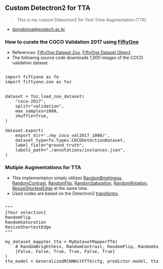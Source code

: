 ## Custom Detectron2 for TTA

> This is my custom Detectron2 for Test-Time Augmentation (TTA)

* dongbinna@postech.ac.kr

### How to curate the COCO Validation 2017 using [FiftyOne](https://voxel51.com/docs/fiftyone/integrations/coco.html)

* References: [FiftyOne Dataset Zoo](https://voxel51.com/docs/fiftyone/user_guide/dataset_zoo/index.html), [FiftyOne Dataset Object](https://voxel51.com/docs/fiftyone/api/fiftyone.core.dataset.html)
* The following source code downloads 1,000 images of the COCO validation dataset.

<pre>

import fiftyone as fo
import fiftyone.zoo as foz


dataset = foz.load_zoo_dataset(
    "coco-2017",
    split="validation",
    max_samples=1000,
    shuffle=True,
)

dataset.export(
    export_dir='./my_coco_val2017_1000/',
    dataset_type=fo.types.COCODetectionDataset,
    label_field="ground_truth",
    labels_path="./annotations/instances.json",
)
</pre>

### Mutiple Augmentations for TTA

* This implementation simply utilizes [RandomBrightness](https://github.com/facebookresearch/detectron2/blob/9eb0027d795bb9a38098bb05e2ceb273bfc9cf41/detectron2/data/transforms/augmentation_impl.py#L516), [RandomContrast](https://github.com/facebookresearch/detectron2/blob/9eb0027d795bb9a38098bb05e2ceb273bfc9cf41/detectron2/data/transforms/augmentation_impl.py#L490), [RandomFlip](https://github.com/facebookresearch/detectron2/blob/9eb0027d795bb9a38098bb05e2ceb273bfc9cf41/detectron2/data/transforms/augmentation_impl.py#L76), [RandomSaturation](https://github.com/facebookresearch/detectron2/blob/9eb0027d795bb9a38098bb05e2ceb273bfc9cf41/detectron2/data/transforms/augmentation_impl.py#L542), [RandomRotation](https://github.com/facebookresearch/detectron2/blob/9eb0027d795bb9a38098bb05e2ceb273bfc9cf41/detectron2/data/transforms/augmentation_impl.py#L231), [ResizeShortestEdge](https://github.com/facebookresearch/detectron2/blob/9eb0027d795bb9a38098bb05e2ceb273bfc9cf41/detectron2/data/transforms/augmentation_impl.py#L128) at the same time.
* Used codes are based on the Detectron2 [transforms](https://github.com/facebookresearch/detectron2/blob/master/detectron2/data/transforms/augmentation_impl.py).

<pre>

"""
[Your selection]
RandomFlip
RandomSaturation
ResizeShortestEdge
"""

my_dataset_mappter_tta = MyDatasetMapperTTA(
    # RandomBrightness, RandomContrast, RandomFlip, RandomSaturation, RandomRotation, ResizeShortestEdge
    [False, False, True, True, False, True]
)
tta_model = GeneralizedRCNNWithTTA(cfg, predictor.model, tta_mapper=my_dataset_mappter_tta)

</pre>
